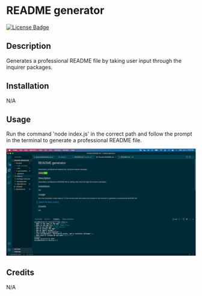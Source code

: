 # README generator

[![License Badge]( https://img.shields.io/static/v1?label=license&message=MIT&color=brightgreen )]( https://opensource.org/licenses/MIT )    


## Description
Generates a professional README file by taking user input through the inquirer packages.

## Installation
N/A

## Usage
Run the command 'node index.js' in the correct path and follow the prompt in the terminal to generate a professional README file.

[![Watch the video](image.png)]( https://drive.google.com/file/d/1J_er4tooIrjFxVC6-cZeuK-Y5fkzAMHS/view?usp=drive_link) 


## Credits
N/A





